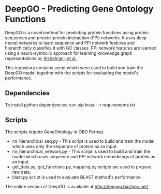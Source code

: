 # DeepGO - Predicting Gene Ontology Functions

DeepGO is a novel method for predicting protein functions using protein sequences and protein-protein interaction (PPI) networks. It uses deep neural networks to learn sequence and PPI network features and hierarchically classifies it with GO classes. PPI network features are learned using a neuro-symbolic approach for learning knowledge graph representations by [Alshahrani, et al.][1]

This repository contains script which were used to build and train the DeepGO model together with the scripts for evaluating the model's performance.

## Dependencies
To install python dependencies run:
pip install -r requirements.txt

## Scripts
The scripts require GeneOntology in OBO Format.
* nn_hierarchical_seq.py - This script is used to build and train the model which uses only the sequence of protein as an input.
* nn_hierarchical_network.py - This script is used to build and train the model which uses sequence and PPI network embeddings of protein as an input.
* get_data.py, get_functions.py, mapping.py scripts are used to prepare raw data.
* blast.py script is used to evaluate BLAST method's performance

The online version of DeepGO is available at http://deepgo.bio2vec.net/

[1]: https://doi.org/10.1093/bioinformatics/btx275
